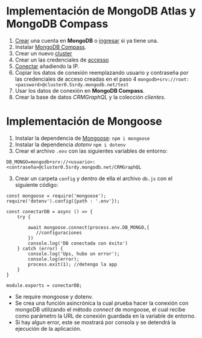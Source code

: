 # Implementación de MongoDB Atlas y MongoDB Compass
1. [Crear](https://www.mongodb.com/es/cloud/atlas/register) una cuenta en **MongoDB** o [ingresar](https://account.mongodb.com/account/login) si ya tiene una.
2. Instalar [MongoDB Compass](https://www.mongodb.com/try/download/compass).
3. Crear un nuevo [cluster](https://cloud.mongodb.com/v2/628c625a94093c26ba0b5732#clusters/pathSelector)
4. Crear un las credenciales de [accesso](https://cloud.mongodb.com/v2/628c625a94093c26ba0b5732#setup/access?includeToast=true)
5. [Conectar](https://cloud.mongodb.com/v2/628c625a94093c26ba0b5732#clusters/connect?clusterId=Cluster0) añadiendo la IP.
6. Copiar los datos de conexión reemplazando usuario y contraseña por las credenciales de acceso creadas en el paso 4 `mongodb+srv://root:<password>@cluster0.5srdy.mongodb.net/test`
7. Usar los datos de conexión en **MongoDB Compass**.
8. Crear la base de datos *CRMGraphQL* y la colección *clientes*.
# Implementación de Mongoose
1. Instalar la dependencia de [Mongoose](https://mongoosejs.com/): `npm i mongoose`
2. Instalar la dependencia *dotenv* `npm i dotenv`
3. Crear el archivo `.env` con las siguientes variables de entorno:
~~~
DB_MONGO=mongodb+srv://<usuario>:<contraseña>@cluster0.5srdy.mongodb.net/CRMGraphQL
~~~
3. Crear un carpeta `config` y dentro de ella el archivo `db.js` con el siguiente código:
~~~
const mongoose = require('mongoose');
require('dotenv').config({path : '.env'});

const conectarDB = async () => {
    try {

        await mongoose.connect(process.env.DB_MONGO,{
           //configuraciones
        })
        console.log('DB conectada con éxito')
    } catch (error) {
        console.log('Ups, hubo un error');
        console.log(error);
        process.exit(1); //detengo la app
    }
}

module.exports = conectarDB;
~~~
- Se require mongoose y dotenv.
- Se crea una función asincrónica la cual prueba hacer la conexión con mongoDB utilizando el método *connect* de mongoose, el cual recibe como parámetro la URL de conexión guardada en la variable de entorno.
- Si hay algun error, este se mostrará por consola y se detendrá la ejecución de la aplicación.
